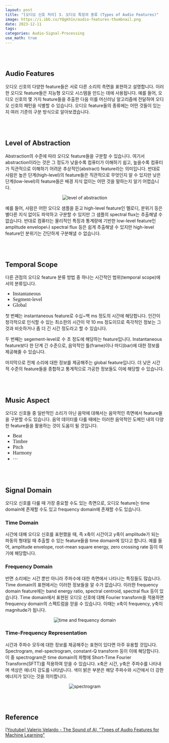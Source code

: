 ```yaml
---
layout: post
title: "[오디오 신호 처리] 3. 오디오 특징의 종류 (Types of Audio Features)"
image: https://i.ibb.co/YQgkh1n/audio-features-thumbnail.png
date: 2023-12-11
tags: 
categories: Audio-Signal-Processing
use_math: true
---
```


<br><br>

## Audio Features

오디오 신호의 다양한 feature들은 서로 다른 소리의 측면을 표현하고 설명합니다. 이러한 오디오 feature들은 지능형 오디오 시스템을 만드는 데에 사용됩니다. 예를 들어, 오디오 신호의 몇 가지 feature들을 추출한 다음 이를 머신러닝 알고리즘에 전달하여 오디오 신호의 패턴을 식별할 수 있습니다. 오디오 feature들의 종류에는 어떤 것들이 있는지 여러 기준의 구분 방식으로 알아보겠습니다.

<br><br>

## Level of Abstraction

Abstraction의 수준에 따라 오디오 feature들을 구분할 수 있습니다. 여기서 abstraction이라는 것은 그 정도가 낮을수록 컴퓨터가 이해하기 쉽고, 높을수록 컴퓨터가 직관적으로 이해하기 어려운 추상적인(abstract) feature라는 의미입니다. 반대로 사람은 높은 단계(high-level)의 feature들은 직관적으로 무엇인지 알 수 있지만 낮은 단계(low-level)의 feature들은 배경 지식 없이는 어떤 것을 말하는지 알기 어렵습니다.

<p align="center">
  <img src="https://i.ibb.co/FmFChB3/level-of-abstraction.png" alt="level of abstraction">
</p>

예를 들어, 사람은 어떤 오디오 샘플을 듣고 high-level feature인 멜로디, 분위기 등은 별다른 지식 없이도 파악하고 구분할 수 있지만 그 샘플의 spectral flux는 추출해낼 수 없습니다. 반대로 컴퓨터는 물리적인 특징과 통계량에 기반한 low-level feature인 amplitude envelope나 spectral flux 등은 쉽게 추출해낼 수 있지만 high-level feature인 분위기는 간단하게 구분해낼 수 없습니다.

<br><br>

## Temporal Scope

다른 관점의 오디오 feature 분류 방법 중 하나는 시간적인 범위(temporal scope)에서의 분류입니다.

- <span style="font-family: 'Kanit'; font-size: 115%">Instantaneous</span>
- <span style="font-family: 'Kanit'; font-size: 115%">Segment-level</span>
- <span style="font-family: 'Kanit'; font-size: 115%">Global</span>

첫 번째는 instantaneous feature로 수십~백 ms 정도의 시간에 해당합니다. 인간이 청각적으로 인식할 수 있는 최소한의 시간이 약 10 ms 정도이므로 즉각적인 정보는 그것과 비슷하거나 좀 더 긴 시간 정도라고 할 수 있습니다.

두 번째는 segement-level로 수 초 정도에 해당하는 feature입니다. Instantaneous feature보다 한 단계 긴 수준으로, 음악적인 틀(frame)이나 마디(bar)에 대한 정보를 제공해줄 수 있습니다.

마지막으로 전체 소리에 대한 정보를 제공해주는 global feature입니다. 더 낮은 시간적 수준의 feature들을 종합하고 통계적으로 가공한 정보들도 이에 해당할 수 있습니다.


<br><br>

## Music Aspect

오디오 신호들 중 일반적인 소리가 아닌 음악에 대해서는 음악적인 측면에서 feature들을 구분할 수도 있습니다. 음악 데이터를 다룰 때에는 이러한 음악적인 도메인 내의 다양한 feature들을 활용하는 것이 도움이 될 것입니다.

- <span style="font-family: 'Kanit'; font-size: 115%">Beat</span>
- <span style="font-family: 'Kanit'; font-size: 115%">Timbre</span>
- <span style="font-family: 'Kanit'; font-size: 115%">Pitch</span>
- <span style="font-family: 'Kanit'; font-size: 115%">Harmony</span>
- <span style="font-family: 'Kanit'; font-size: 115%">$\cdots$</span>

<br><br>

## Signal Domain

오디오 신호를 다룰 때 가장 중요할 수도 있는 측면으로, 오디오 feature는 time domain에 존재할 수도 있고 frequency domain에 존재할 수도 있습니다.

### Time Domain

시간에 대해 오디오 신호를 표현했을 때, 즉 x축이 시간이고 y축이 amplitude가 되는 파동의 형태일 때 추출할 수 있는 feature들을 time domain에 있다고 합니다. 예를 들어, amplitude envelope, root-mean square energy, zero crossing rate 등이 여기에 해당합니다.

### Frequency Domain

반면 소리에는 시간 뿐만 아니라 주파수에 대한 측면에서 나타나는 특징들도 많습니다. Time domain의 표현에서는 이러한 정보들을 알 수가 없습니다. 이러한 frequency domain feature에는 band energy ratio, spectral centroid, spectral flux 등이 있습니다. Time domain에서 표현된 오디오 신호에 대해 Fourier transform을 적용하면 frequency domain의 스펙트럼을 얻을 수 있습니다. 이때는 x축이 frequency, y축이 magnitude가 됩니다.

<p align="center">
  <img src="https://i.ibb.co/pXQWWgM/time-frequency.png" alt="time and frequency domain">
</p>

### Time-Frequency Representation

시간과 주파수 모두에 대한 정보를 제공해주는 표현이 있다면 아주 유용할 것입니다. Spectrogram, mel-spectrogram, constant-Q transform 등이 이에 해당합니다. 이 중 spectrogram은 time domain의 파형에 Short-Time Fourier Transform(SFTT)를 적용하여 얻을 수 있습니다. x축은 시간, y축은 주파수를 나타내며 색상은 에너지 강도를 나타냅니다. 색이 밝은 부분은 해당 주파수와 시간에서 더 강한 에너지가 있다는 것을 의미합니다.

<p align="center">
  <img src="https://i.ibb.co/v1BWQfQ/spectrogram.png" alt="spectrogram">
</p>

<br><br>

## Reference

[[Youtube] Valerio Velardo - The Sound of AI, "Types of Audio Features for Machine Learning"](https://youtu.be/ZZ9u1vUtcIA?feature=shared)